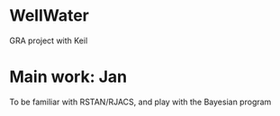 # WellWater
GRA project with Keil

# Main work: Jan
To be familiar with RSTAN/RJACS, and play with the Bayesian program
